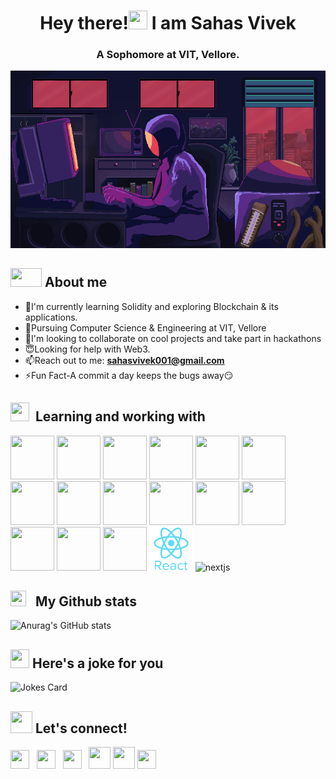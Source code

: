 
<div align="center">

# Hey there!<img src="https://github.com/TheDudeThatCode/TheDudeThatCode/blob/master/Assets/Hi.gif" width="30" height="30">  I am Sahas Vivek
### A Sophomore at VIT, Vellore.
  
 </div>

<p align="center">

<img src="https://github.com/sahas-01/Sahas-README/blob/master/Programmer.gif"/>

</p>

## <img src="https://github.com/TheDudeThatCode/TheDudeThatCode/blob/master/Assets/Designer.gif" width="50" height="30"> About me 

- 🌱I'm currently learning Solidity and exploring Blockchain & its applications.
- 📖Pursuing Computer Science & Engineering at VIT, Vellore
- 🤙I'm looking to collaborate on cool projects and take part in hackathons
- 😇Looking for help with Web3. 
- 📫Reach out to me: **sahasvivek001@gmail.com**
- ⚡Fun Fact-A commit a day keeps the bugs away😏

## <img src="https://mir-s3-cdn-cf.behance.net/project_modules/disp/43172b22243917.5630f07edae58.gif" width="30" height="30"> &nbsp;Learning and working with

<p float="left">

<img src="https://camo.githubusercontent.com/bea3c45894fe8d810cfef5e0ba759d28033e0a534186ea1c1b71c70e1a57554f/68747470733a2f2f7777772e766563746f726c6f676f2e7a6f6e652f6c6f676f732f77335f68746d6c352f77335f68746d6c352d69636f6e2e737667" width="70" height="70">
<img src="https://cdn.iconscout.com/icon/free/png-512/css3-9-1175237.png" width="70" height="70">  
<img src="https://brandslogos.com/wp-content/uploads/thumbs/bootstrap-logo-vector.svg" width="70" height="70"> 
<img src ="https://camo.githubusercontent.com/e9306bcaa5457a3bb58aa38c9f2fb71e856479bd7a3726204ca07412e45f667f/68747470733a2f2f7777772e766563746f726c6f676f2e7a6f6e652f6c6f676f732f707974686f6e2f707974686f6e2d69636f6e2e737667" width="70" height="70">
<img src="https://camo.githubusercontent.com/fac0ce5dcaa1ab86ee0141b574fd7d7ddd10d354419b873752cdc61c3d4e2d78/68747470733a2f2f7777772e766563746f726c6f676f2e7a6f6e652f6c6f676f732f6a71756572792f6a71756572792d766572746963616c2e737667" width="70" height="70">
<img src="https://cdn.iconscout.com/icon/free/png-512/node-js-1174925.png" width="70" height="70">
<img src="https://cdn.icon-icons.com/icons2/2108/PNG/512/javascript_icon_130900.png" width="70" height="70">
<img src="https://camo.githubusercontent.com/1b938a8770774c11ebdf27c1c371d173a48c6f0504cc224a8a6b47d5a8a332ac/68747470733a2f2f7777772e766563746f726c6f676f2e7a6f6e652f6c6f676f732f6d6f6e676f64622f6d6f6e676f64622d69636f6e2e737667" width="70" height="70">
<img src="https://camo.githubusercontent.com/19ab6bd09ac44d51db909362f5b77c47ab5679fda118a0bb5bfccf72cfc2a0d1/68747470733a2f2f7777772e766563746f726c6f676f2e7a6f6e652f6c6f676f732f6d7973716c2f6d7973716c2d617232312e737667" width="70" height="70">
<img src="https://seeklogo.com/images/C/c-logo-43CE78FF9C-seeklogo.com.png" width="70" height="70">
<img src="https://iconape.com/wp-content/png_logo_vector/flutter-logo.png" width="70" height="70">
<img src="https://upload.wikimedia.org/wikipedia/commons/thumb/a/af/Adobe_Photoshop_CC_icon.svg/616px-Adobe_Photoshop_CC_icon.svg.png" width="70" height="70">
<img src="https://iconape.com/wp-content/png_logo_vector/git-icon.png" width="70" height="70">
<img src="https://iconape.com/wp-content/png_logo_vector/github-circle-coreui-icons-v1-0-0.png" width="70" height="70">
<img src="https://cdn-images-1.medium.com/max/1200/1*DG5eBssbHsAyh_RtTRz8mQ@2x.png" width="70" height="70">
<img src="https://raw.githubusercontent.com/devicons/devicon/master/icons/react/react-original-wordmark.svg" alt="react" width="70" height="70"/>
<img src="https://cdn.worldvectorlogo.com/logos/nextjs-3.svg" alt="nextjs" width="70" height="70"/>

  
</p>

## <img src="https://camo.githubusercontent.com/5fca3db52c463447c36cbf864b01eac247219e56ce24dc0169a66c62ae53a481/68747470733a2f2f6d656469612e67697068792e636f6d2f6d656469612f6475334a336358797a686a3735494f6776412f67697068792e676966" width="25" height="25"> &nbsp; My Github stats

![Anurag's GitHub stats](https://github-readme-stats.vercel.app/api?username=sahas-01&show_icons=true&theme=radical)  




## <img src="https://media.tenor.com/images/702ade9ab5898fc5333023f6bca44541/tenor.gif" width="30" height="30"> Here's a joke for you


![Jokes Card](https://readme-jokes.vercel.app/api/)


## <img src="https://github.com/TheDudeThatCode/TheDudeThatCode/blob/master/Assets/Handshake.gif" width="35" height="35"> Let's connect!


<a href="https://www.linkedin.com/in/sahas-vivek-9217801a0/"><img src="https://image.flaticon.com/icons/png/512/174/174857.png" width="30" height="30"></a> &nbsp;
<a href="https://twitter.com/SahasVivek7"><img src="https://upload.wikimedia.org/wikipedia/sco/thumb/9/9f/Twitter_bird_logo_2012.svg/743px-Twitter_bird_logo_2012.svg.png" width="30" height="30"></a> &nbsp;
<a href="https://www.instagram.com/sahas_01/"><img src="https://upload.wikimedia.org/wikipedia/commons/thumb/9/96/Instagram.svg/2048px-Instagram.svg.png" width="30" height="30"></a> &nbsp;
<a href="https://www.facebook.com/sahas.vivek"><img src="https://www.logo.wine/a/logo/Facebook/Facebook-f_Logo-Blue-Logo.wine.svg" width="35" height="35"></a>
<a href="https://www.hackerrank.com/sahasvivek001"><img src="https://upload.wikimedia.org/wikipedia/commons/4/40/HackerRank_Icon-1000px.png" width="35" height="35"></a> 
<a href="https://www.codechef.com/users/sahas_01"><img src="https://icons-for-free.com/iconfiles/png/512/codechef-1324440139527402917.png" width="30" height="30"></a>


